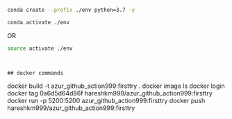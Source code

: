 ```bash
conda create --prefix ./env python=3.7 -y
```

```bash
conda activate ./env
```
OR
```bash
source activate ./env
```
```


## docker commands

```

docker build -t azur_github_action999:firsttry .
docker image ls
docker login
docker tag 0a6d5d64d86f hareshkm999/azur_github_action999:firsttry
docker run -p 5200:5200 azur_github_action999:firsttry
docker push hareshkm999/azur_github_action999:firsttry
```